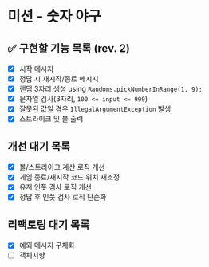 # 미션 - 숫자 야구

## ✅ 구현할 기능 목록 (rev. 2)
- [x] 시작 메시지
- [x] 정답 시 재시작/종료 메시지
- [x] 랜덤 3자리 생성 using `Randoms.pickNumberInRange(1, 9);`
- [x] 문자열 검사(3자리, `100 <= input <= 999`)
- [x] 잘못된 값일 경우 `IllegalArgumentException` 발생
- [x] 스트라이크 및 볼 출력

## 개선 대기 목록
- [x] 볼/스트라이크 계산 로직 개선
- [x] 게임 종료/재시작 코드 위치 재조정
- [x] 유저 인풋 검사 로직 개선
- [x] 정답 후 인풋 검사 로직 단순화

## 리팩토링 대기 목록
- [x] 예외 메시지 구체화
- [ ] 객체지향